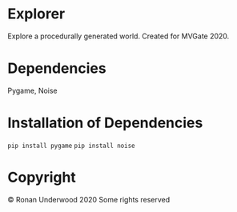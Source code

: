 # Explorer
Explore a procedurally generated world. Created for MVGate 2020.

# Dependencies
Pygame, Noise

# Installation of Dependencies
`pip install pygame`
`pip install noise`

# Copyright
© Ronan Underwood 2020
Some rights reserved
